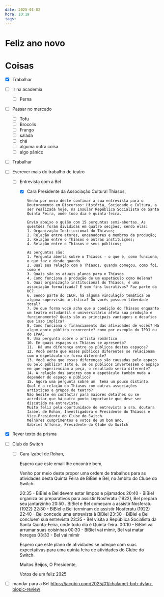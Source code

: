 ```yaml
---
date: 2025-01-02
hora: 10:19
tags:
---
```




# Feliz ano novo

# Coisas
- [x] Trabalhar
- [ ] Ir na academia
	- [ ] Perna
- [ ] Passar no mercado 
	- [ ] Tofu
	- [ ] Brocolis
	- [ ] Frango 
	- [ ] salada
	- [ ] chá
	- [ ] alguma outra coisa
	- [ ] algo pãnico
- [ ] Trabalhar
- [ ] Escrever mais do trabalho de teatro
	- [ ] Entrevista com a Bel
		- [x] Cara Presidente da Associação Cultural Thíasos, 
		      
		      Venho por meio deste confimar a sua entrevista para o Doutoramento em Discursos: História, Sociedade e Cultura, a ser realizada hoje, na Insular República Socialista de Santa Quinta Feira, onde todo dia é quinta-feira. 
		      
		      Envio abaixo o guião com 15 perguntas semi-abertas. As questões foram divididas em quatro secções, sendo elas: 
		      1. Organização Institucional do Thíasos;
		      2. Relação entre atores, encenadores e membros da produção;
		      3. Relação entre o Thíasos e outras instituições;
		      4. Relação entre o Thíasos e seus públicos;
		     
		      As perguntas são:
		      1. Pergunta aberta sobre o Thíasos - o que é, como funciona, o que faz e desde quando 
		      2. Qual sua relação com o Thíasos, quando começou, como foi, como é
		      3. Quais são os atuais planos para o Thíasos
		      4. Como funciona a produção de um espetáculo como Helena?
		      5. Qual organização institucional do Thíasos, é uma associação formalizada? É sem fins lucrativos? Faz parte da UC?
		      6. Sendo parte do CECH, há alguma vinculação temática ou alguma supervisão artística? Ou vocês possuem liberdade total?
		      7. De que forma você acha que a condição do Thíasos enquanto um teatro estudantil e universitário afeta sua produção e funcionamento? Quais são as principais vantagens e desafios que isso implica?
		      8. Como funciona o financiamento das atividades de vocês? Há algum apoio público recorrente? como por exemplo do IPDJ ou do IPAAJ
		      9. Uma pergunta sobre o artista romântico
		      10. Em quais espaços os Thíasos se apresenta?
		      11.  Há uma diferença entre os públicos destes espaços?
		      12. Você sente que esses públicos diferentes se relacionam com o espetáculo de forma diferente?
		      13. Você acha que essas diferenças são causadas pelo espaço ou pelo público? Isto é, se os públicos invertessem o espaço em que experienciam a peça, o resultado seria diferente?
		      14. A relação dos autores com o espetáculo também muda a depender do espaço e público?
		      15. Agora uma pergunta sobre um  tema um pouco distinto. Qual é a relação do Thíasos com outras associações artísticas e grupos de teatro? 
		      Não hesite em contactar para maiores detalhes ou se acreditar que há outro ponto importante que deve ser discutido na entrevista. 
		      Muito feliz pela oportunidade de entrevista a sra. doutora Izabel de Rohan, Investigadora e Presidente do Thíasos e Vice-Presidente do Clube do Switch.
		      Melhores cumprimentos e votos de um bom ano,
		      Gabriel Affonso, Presidente do Clube do Switch
- [x] Rever texto da prisma
- [ ] Club do Switch
	- [ ] Cara Izabel de Rohan,
		
		Espero que este email lhe encontre bem,
		
		Venho por meio deste propor uma ordem de trabalhos para as atividades desta Quinta Feira de BiBiel e Bel, no âmbito do Clube do Switch. 
		
		20:35 - BiBiel e Bel devem estar limpos e pijamados
		20:40 - BiBiel organiza os preparativos para assistir Nosferatu (1922), Bel prepara seu jantarzinho 
		20:50 . BiBiel e Bel começam a assistir Nosferatu (1922)
		22:30 - BiBiel e Bel terminam de assistir Nosferatu (1922)
		22:40 - Bel concede uma entrevista à BiBiel
		23:30 - BiBiel e Bel concluem sua entrevista
		23:35 - Bel visita a República Socialista da Santa Quinta-Feira, onde todo dia é Quinta-feira.
		00:10 - BiBiel vai arrumar suas coisinhas
		00:30 - BiBiel vai mimir, Bel vai matar hereges
		03:33 - Bel vai mimir
		
		Espero que este plano de atividades se adeque com suas expectativas para uma quinta feira de atividades do Clube do Switch. 
		
		Muitos Beijos,
		O Presidente,
		
		Votos de um feliz 2025
- [ ] mandar para a Bel https://jacobin.com/2025/01/chalamet-bob-dylan-biopic-review

